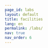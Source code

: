```yaml
---
page_id: labs
layout: default
title: facilities
lang: en
permalink: /labs/
nav: true
nav_order: 6
---
```



